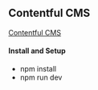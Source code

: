 ## Contentful CMS

[Contentful CMS](https://ashlynz-contentful-cms.netlify.app)

#### Install and Setup

- npm install
- npm run dev
